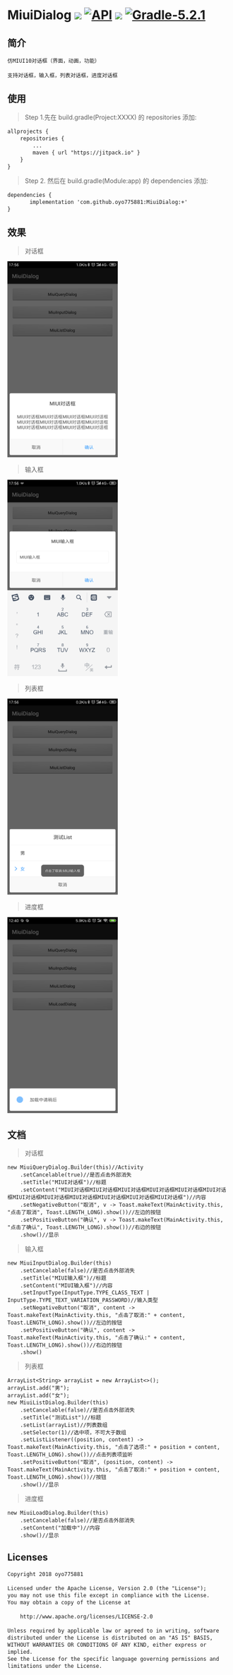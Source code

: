 # MiuiDialog [![](https://img.shields.io/badge/platform-android-brightgreen.svg)](https://developer.android.com/index.html)  [![API](https://img.shields.io/badge/API-16%2B-blue.svg?style=flat)](https://android-arsenal.com/api?level=14)  [![](https://jitpack.io/v/oyo775881/MiuiDialog.svg)](https://jitpack.io/#oyo775881/MiuiDialog) [![Gradle-5.2.1](https://img.shields.io/badge/Gradle-5.2.1-brightgreen.svg)](https://img.shields.io/badge/Gradle-5.2.1-brightgreen.svg)

## 简介

    仿MIUI10对话框（界面，动画，功能）
    
    支持对话框，输入框，列表对话框，进度对话框

## 使用

> Step 1.先在 build.gradle(Project:XXXX) 的 repositories 添加:

	allprojects {
		repositories {
			...
			maven { url "https://jitpack.io" }
		}
	}
	
> Step 2. 然后在 build.gradle(Module:app) 的 dependencies 添加:

	dependencies {
	       implementation 'com.github.oyo775881:MiuiDialog:+'
	}
	
## 效果

> 对话框

<img src="https://raw.githubusercontent.com/oyo775881/MiuiDialog/master/screenshot/01.png" width="250" height="auto"/>

> 输入框

<img src="https://raw.githubusercontent.com/oyo775881/MiuiDialog/master/screenshot/02.png" width="250" height="auto"/>

> 列表框

<img src="https://raw.githubusercontent.com/oyo775881/MiuiDialog/master/screenshot/03.png" width="250" height="auto"/>

> 进度框

<img src="https://raw.githubusercontent.com/oyo775881/MiuiDialog/master/screenshot/04.png" width="250" height="auto"/>

## 文档

> 对话框

    new MiuiQueryDialog.Builder(this)//Activity
        .setCancelable(true)//是否点击外部消失
        .setTitle("MIUI对话框")//标题
        .setContent("MIUI对话框MIUI对话框MIUI对话框MIUI对话框MIUI对话框MIUI对话框MIUI对话框MIUI对话框MIUI对话框MIUI对话框MIUI对话框MIUI对话框")//内容
        .setNegativeButton("取消", v -> Toast.makeText(MainActivity.this, "点击了取消", Toast.LENGTH_LONG).show())//左边的按钮
        .setPositiveButton("确认", v -> Toast.makeText(MainActivity.this, "点击了确认", Toast.LENGTH_LONG).show())//右边的按钮
        .show()//显示

> 输入框

    new MiuiInputDialog.Builder(this)
        .setCancelable(false)//是否点击外部消失
        .setTitle("MIUI输入框")//标题
        .setContent("MIUI输入框")//内容
        .setInputType(InputType.TYPE_CLASS_TEXT | InputType.TYPE_TEXT_VARIATION_PASSWORD)//输入类型
        .setNegativeButton("取消", content -> Toast.makeText(MainActivity.this, "点击了取消:" + content, Toast.LENGTH_LONG).show())//左边的按钮
        .setPositiveButton("确认", content -> Toast.makeText(MainActivity.this, "点击了确认:" + content, Toast.LENGTH_LONG).show())//右边的按钮
        .show()
        
> 列表框

    ArrayList<String> arrayList = new ArrayList<>();
    arrayList.add("男");
    arrayList.add("女");
    new MiuiListDialog.Builder(this)
        .setCancelable(false)//是否点击外部消失
        .setTitle("测试List")//标题
        .setList(arrayList)//列表数组
        .setSelector(1)//选中项，不可大于数组
        .setListListener((position, content) -> Toast.makeText(MainActivity.this, "点击了选项:" + position + content, Toast.LENGTH_LONG).show())//点击列表项监听
        .setPositiveButton("取消", (position, content) -> Toast.makeText(MainActivity.this, "点击了取消:" + position + content, Toast.LENGTH_LONG).show())//按钮
        .show()//显示

> 进度框

    new MiuiLoadDialog.Builder(this)
        .setCancelable(false)//是否点击外部消失
        .setContent("加载中")//内容
        .show()//显示
        
## Licenses

    Copyright 2018 oyo775881
    
    Licensed under the Apache License, Version 2.0 (the "License");
    you may not use this file except in compliance with the License.
    You may obtain a copy of the License at
    
        http://www.apache.org/licenses/LICENSE-2.0
    
    Unless required by applicable law or agreed to in writing, software
    distributed under the License is distributed on an "AS IS" BASIS,
    WITHOUT WARRANTIES OR CONDITIONS OF ANY KIND, either express or implied.
    See the License for the specific language governing permissions and
    limitations under the License.
    